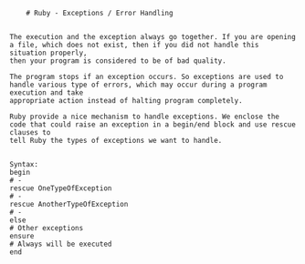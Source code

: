 		# Ruby - Exceptions / Error Handling 


	The execution and the exception always go together. If you are opening a file, which does not exist, then if you did not handle this situation properly, 
	then your program is considered to be of bad quality.

	The program stops if an exception occurs. So exceptions are used to handle various type of errors, which may occur during a program execution and take 
	appropriate action instead of halting program completely.

	Ruby provide a nice mechanism to handle exceptions. We enclose the code that could raise an exception in a begin/end block and use rescue clauses to 
	tell Ruby the types of exceptions we want to handle.


	Syntax: 
	begin  
	# -  
	rescue OneTypeOfException  
	# -  
	rescue AnotherTypeOfException  
	# -  
	else  
	# Other exceptions
	ensure
	# Always will be executed
	end
	


